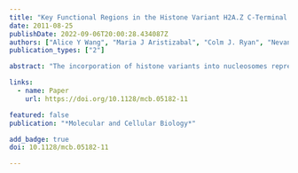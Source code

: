 ```yaml
---
title: "Key Functional Regions in the Histone Variant H2A.Z C-Terminal Docking Domain"
date: 2011-08-25
publishDate: 2022-09-06T20:00:28.434087Z
authors: ["Alice Y Wang", "Maria J Aristizabal", "Colm J. Ryan", "Nevan J Krogan", "Michael S Kobor"]
publication_types: ["2"]

abstract: "The incorporation of histone variants into nucleosomes represents one way of altering the chromatin structure to accommodate diverse functions. Histone variant H2A.Z has specific roles in gene regulation, heterochromatin boundary formation, and genomic integrity. The precise features required for H2A.Z to function and specify an identity different from canonical H2A remain to be fully explored. Analysis of the C-terminal docking domain of H2A.Z in Saccharomyces cerevisiae using epistatic miniarray profile (E-MAP) uncovered nuanced requirements of the H2A.Z C-terminal region for cell growth when additional genes were compromised. Moreover, the H2A.Z(1–114) truncation, lacking the last 20 amino acids of the protein, did not support regular H2A.Z functions, such as resistance to genotoxic stress, restriction of heterochromatin in its native context, *GAL1* gene activation, and chromatin anchoring. The corresponding region of H2A could fully rescue the strong defects caused by loss of this functionally essential region in the C terminus of H2A.Z. Despite the dramatic reduction in function, the H2A.Z(1–114) truncation still bound the H2A.Z deposition complex SWR1-C, the histone chaperone Chz1, and histone H2B. These data are consistent with a model in which retaining the variant in chromatin after its deposition by SWR1-C is a crucial determinant of its function."

links:
  - name: Paper
    url: https://doi.org/10.1128/mcb.05182-11

featured: false
publication: "*Molecular and Cellular Biology*"

add_badge: true
doi: 10.1128/mcb.05182-11

---
```


